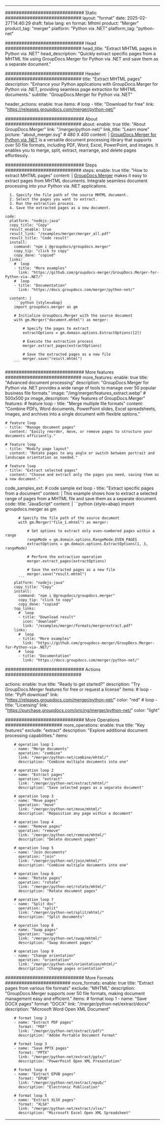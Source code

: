 
---
############################# Static ############################
layout: "format"
date:  2025-02-27T14:40:29
draft: false
lang: en
format: Mhtml
product: "Merger"
product_tag: "merger"
platform: "Python via .NET"
platform_tag: "python-net"

############################# Head ############################
head_title: "Extract MHTML pages in Python via .NET"
head_description: "Quickly extract specific pages from a MHTML file using GroupDocs.Merger for Python via .NET and save them as a separate document."

############################# Header ############################
title: "Extract MHTML pages" 
description: "Enhance your Python applications with GroupDocs.Merger for Python via .NET, providing seamless page extraction for MHTML documents."
subtitle: "GroupDocs.Merger for Python via .NET" 

header_actions:
  enable: true
  items:
    #  loop
    - title: "Download for free"
      link: "https://releases.groupdocs.com/merger/python-net/"
      
############################# About ############################
about:
    enable: true
    title: "About GroupDocs.Merger"
    link: "/merger/python-net/"
    link_title: "Learn more"
    picture: "about_merger.svg" # 480 X 400
    content: |
       [GroupDocs.Merger for Python via .NET](/merger/python-net/) is a versatile document processing library that supports over 50 file formats, including PDF, Word, Excel, PowerPoint, and images. It enables you to merge, split, extract, rearrange, and delete pages effortlessly.

############################# Steps ############################
steps:
    enable: true
    title: "How to extract MHTML pages"
    content: |
      [GroupDocs.Merger](/merger/python-net/) makes it easy to extract pages from MHTML documents. Integrate seamless document processing into your Python via .NET applications.
      
      1. Specify the file path of the source MHTML document.
      2. Select the pages you want to extract.
      3. Run the extraction process.
      4. Save the extracted pages as a new document.
   
    code:
      platform: "nodejs-java"
      copy_title: "Copy"
      result_enable: true
      result_link: "/examples/merger/merger_all.pdf"
      result_title: "Code result"
      install:
        command: "npm i @groupdocs/groupdocs.merger"
        copy_tip: "click to copy"
        copy_done: "copied"
      links:
        #  loop
        - title: "More examples"
          link: "https://github.com/groupdocs-merger/GroupDocs.Merger-for-Python-via-.NET/"
        #  loop
        - title: "Documentation"
          link: "https://docs.groupdocs.com/merger/python-net/"
          
      content: |
        ```python {style=abap}
        import groupdocs.merger as gm

        # Initialize GroupDocs.Merger with the source document
        with gm.Merger("document.mhtml") as merger:
            
            # Specify the pages to extract
            extractOptions = gm.domain.options.ExtractOptions([2])

            # Execute the extraction process
            merger.extract_pages(extractOptions)

            # Save the extracted pages as a new file
            merger.save("result.mhtml")
        ```            

############################# More features ############################
more_features:
  enable: true
  title: "Advanced document processing"
  description: "GroupDocs.Merger for Python via .NET provides a wide range of tools to manage over 50 popular business file formats."
  image: "/img/merger/features_extract.webp" # 500x500 px
  image_description: "Key features of GroupDocs.Merger"
  features:
    # feature loop
    - title: "Merge multiple file formats"
      content: "Combine PDFs, Word documents, PowerPoint slides, Excel spreadsheets, images, and archives into a single document with flexible options."

    # feature loop
    - title: "Manage document pages"
      content: "Easily reorder, move, or remove pages to structure your documents efficiently."

    # feature loop
    - title: "Modify page layout"
      content: "Rotate pages to any angle or switch between portrait and landscape orientation as needed."

    # feature loop
    - title: "Extract selected pages"
      content: "Choose and extract only the pages you need, saving them as a new document."
      
  code_samples_ext:
    # code sample ext loop
    - title: "Extract specific pages from a document"
      content: |
        This example shows how to extract a selected range of pages from a MHTML file and save them as a separate document.
      code:
        title: "JavaScript"
        content: |
          ```python {style=abap}
          import groupdocs.merger as gm
          
          # Specify the file path of the source document
          with gm.Merger("file_1.mhtml") as merger:
            
              # Set options to extract only even-numbered pages within a range
              rangeMode = gm.domain.options.RangeMode.EVEN_PAGES
              extractOptions = gm.domain.options.ExtractOptions(1, 3, rangeMode)
          
              # Perform the extraction operation
              merger.extract_pages(extractOptions)

              # Save the extracted pages as a new file
              merger.save("result.mhtml")
          ```
        platform: "nodejs-java"
        copy_title: "Copy"
        install:
          command: "npm i @groupdocs/groupdocs.merger"
          copy_tip: "click to copy"
          copy_done: "copied"
        top_links:
          #  loop
          - title: "Download result"
            icon: "download"
            link: "/examples/merger/formats/mergerextract.pdf"
        links:
          #  loop
          - title: "More examples"
            link: "https://github.com/groupdocs-merger/GroupDocs.Merger-for-Python-via-.NET/"
          #  loop
          - title: "Documentation"
            link: "https://docs.groupdocs.com/merger/python-net/"
            

            


############################# Actions ############################

actions:
  enable: true
  title: "Ready to get started?"
  description: "Try GroupDocs.Merger features for free or request a license"
  items:
    #  loop
    - title: "PyPi download"
      link: "https://releases.groupdocs.com/merger/python-net/"
      color: "red"
        #  loop
    - title: "Licensing"
      link: "https://purchase.groupdocs.com/pricing/merger/python-net/"
      color: "light"


############################# More Operations #####################
more_operations:
    enable: true
    title: "Key features"
    exclude: "extract"
    description: "Explore additional document processing capabilities."
    items: 
          
        # operation loop 1
        - name: "Merge documents"
          operation: "combine"
          link: "/merger/python-net/combine/mhtml/"
          description: "Combine multiple documents into one"

        # operation loop 2
        - name: "Extract pages"
          operation: "extract"
          link: "/merger/python-net/extract/mhtml/"
          description: "Save selected pages as a separate document"

        # operation loop 3
        - name: "Move pages"
          operation: "move"
          link: "/merger/python-net/move/mhtml/"
          description: "Reposition any page within a document"

        # operation loop 4
        - name: "Remove pages"
          operation: "remove"
          link: "/merger/python-net/remove/mhtml/"
          description: "Delete document pages"

        # operation loop 5
        - name: "Join documents"
          operation: "join"
          link: "/merger/python-net/join/mhtml/"
          description: "Combine multiple documents into one"

        # operation loop 6
        - name: "Rotate pages"
          operation: "rotate"
          link: "/merger/python-net/rotate/mhtml/"
          description: "Rotate document pages"

        # operation loop 7
        - name: "Split doc"
          operation: "split"
          link: "/merger/python-net/split/mhtml/"
          description: "Split documents"

        # operation loop 8
        - name: "Swap pages"
          operation: "swap"
          link: "/merger/python-net/swap/mhtml/"
          description: "Swap document pages"

        # operation loop 9
        - name: "Change orientation"
          operation: "orientation"
          link: "/merger/python-net/orientation/mhtml/"
          description: "Change pages orientation"
          
        
          
############################# More Formats ########################
more_formats:
    enable: true
    title: "Extract pages from various file formats"
    exclude: "MHTML"
    description: "GroupDocs.Merger supports over 50 file formats, making document management easy and efficient."
    items: 
        # format loop 1
        - name: "Save DOCX pages"
          format: "DOCX"
          link: "/merger/python-net/extract/docx/"
          description: "Microsoft Word Open XML Document"
          
        # format loop 2
        - name: "Extract PDF pages"
          format: "PDF"
          link: "/merger/python-net/extract/pdf/"
          description: "Adobe Portable Document Format"
          
        # format loop 3
        - name: "Save PPTX pages"
          format: "PPTX"
          link: "/merger/python-net/extract/pptx/"
          description: "PowerPoint Open XML Presentation"

        # format loop 4
        - name: "Extract EPUB pages"
          format: "EPUB"
          link: "/merger/python-net/extract/epub/"
          description: "Electronic Publication"
          
        # format loop 5
        - name: "Extract XLSX pages"
          format: "XLSX"
          link: "/merger/python-net/extract/xlsx/"
          description: "Microsoft Excel Open XML Spreadsheet"
  

---